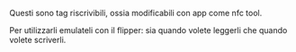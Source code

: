 Questi sono tag riscrivibili, ossia modificabili con app come nfc tool.

Per utilizzarli emulateli con il flipper: sia quando volete leggerli che quando volete scriverli.
